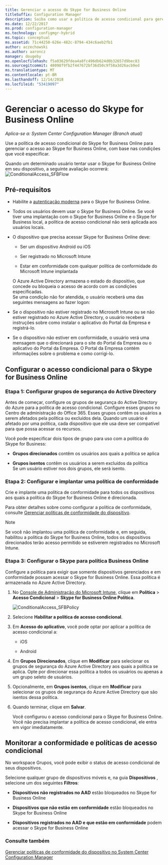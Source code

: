 ```yaml
---
title: Gerenciar o acesso do Skype for Business Online
titleSuffix: Configuration Manager
description: Saiba como usar a política de acesso condicional para gerenciar o acesso ao Skype for Business Online.
ms.date: 12/22/2017
ms.prod: configuration-manager
ms.technology: configmgr-hybrid
ms.topic: conceptual
ms.assetid: 71c44250-626e-482c-8794-434c6aeb2fb1
author: aczechowski
ms.author: aaroncz
manager: dougeby
ms.openlocfilehash: f5a03629fdea4a8fc496db624d0b32657d9bec83
ms.sourcegitcommit: 48098f9fb2f447672bf36d50c9f58a3d26acb9ed
ms.translationtype: MT
ms.contentlocale: pt-BR
ms.lasthandoff: 12/14/2018
ms.locfileid: "53419097"
---
```

# <a name="manage-skype-for-business-online-access"></a>Gerenciar o acesso do Skype for Business Online

*Aplica-se a: System Center Configuration Manager (Branch atual)*


Use a política de acesso condicional do Skype for Business Online para gerenciar o acesso ao Skype for Business Online, com base nas condições que você especificar.  


 Quando um determinado usuário tentar usar o Skype for Business Online em seu dispositivo, a seguinte avaliação ocorrerá:![ConditionalAccess&#95;SFBFlow](media/ConditionalAccess_SFBFlow.png)  

## <a name="prerequisites"></a>Pré-requisitos  

- Habilite a [autenticação moderna](https://aka.ms/SkypeModernAuth) para o Skype for Business Online.   

- Todos os usuários devem usar o Skype for Business Online. Se você tiver uma implantação com o Skype for Business Online e o Skype for Business local, a política de acesso condicional não será aplicada aos usuários locais.  

- O dispositivo que precisa acessar Skype for Business Online deve:  

  -   Ser um dispositivo Android ou iOS

  -   Ser registrado no Microsoft Intune

  -   Estar em conformidade com qualquer política de conformidade do Microsoft Intune implantada

  O Azure Active Directory armazena o estado do dispositivo, que concede ou bloqueia o acesso de acordo com as condições especificadas.  
  Se uma condição não for atendida, o usuário receberá uma das seguintes mensagens ao fazer logon:  

- Se o dispositivo não estiver registrado no Microsoft Intune ou se não estiver registrado no Azure Active Directory, o usuário receberá instruções sobre como instalar o aplicativo do Portal da Empresa e registrá-lo.  

- Se o dispositivo não estiver em conformidade, o usuário verá uma mensagem que o direcionará para o site do Portal da Empresa ou o aplicativo do Portal da Empresa. O Portal da Empresa contém informações sobre o problema e como corrigi-lo.  

## <a name="configure-conditional-access-for-skype-for-business-online"></a>Configurar o acesso condicional para o Skype for Business Online  

### <a name="step-1-configure-active-directory-security-groups"></a>Etapa 1: Configurar grupos de segurança do Active Directory  
 Antes de começar, configure os grupos de segurança do Active Directory do Azure para a política de acesso condicional. Configure esses grupos no Centro de administração do Office 365. Esses grupos contêm os usuários a serem afetados pela política ou excluídos dela. Quando um usuário é afetado por uma política, cada dispositivo que ele usa deve ser compatível para que possa acessar os recursos.  

 Você pode especificar dois tipos de grupo para uso com a política do Skype for Business:  

-   **Grupos direcionados** contêm os usuários aos quais a política se aplica  

-   **Grupos isentos** contêm os usuários a serem excluídos da política  
    Se um usuário estiver nos dois grupos, ele será isento.  

### <a name="step-2-configure-and-deploy-a-compliance-policy"></a>Etapa 2: Configurar e implantar uma política de conformidade  
 Crie e implante uma política de conformidade para todos os dispositivos aos quais a política do Skype for Business Online é direcionada.  

 Para obter detalhes sobre como configurar a política de conformidade, consulte [Gerenciar políticas de conformidade do dispositivo](../../protect/deploy-use/device-compliance-policies.md).  

> [!NOTE]  
>  Se você não implantou uma política de conformidade e, em seguida, habilitou a política do Skype for Business Online, todos os dispositivos direcionados terão acesso permitido se estiverem registrados no Microsoft Intune.  


### <a name="step-3-configure-the-skype-for-business-online-policy"></a>Etapa 3: Configurar o Skype para política Business Online  
 Configure a política para exigir que somente dispositivos gerenciados e em conformidade possam acessar o Skype for Business Online. Essa política é armazenada no Azure Active Directory.  

1. No [Console de Administração do Microsoft Intune](https://manage.microsoft.com), clique em **Política** > **Acesso Condicional** > **Skype for Business Online Política**.  

    ![ConditionalAccess&#95;SFBPolicy](media/ConditionalAccess_SFBPolicy.png)  

2. Selecione **Habilitar a política de acesso condicional**.  

3. Em **Acesso do aplicativo**, você pode optar por aplicar a política de acesso condicional a:  

   -   iOS  

   -   Android  

4. Em **Grupos Direcionados**, clique em **Modificar** para selecionar os grupos de segurança do Azure Active Directory aos quais a política se aplica. Opte por direcionar essa política a todos os usuários ou apenas a um grupo seleto de usuários.  

5. Opcionalmente, em **Grupos isentos**, clique em **Modificar** para selecionar os grupos de segurança do Azure Active Directory que são isentos dessa política.  

6. Quando terminar, clique em **Salvar**.  

   Você configurou o acesso condicional para o Skype for Business Online. Você não precisa implantar a política de acesso condicional, ele entra em vigor imediatamente.  

## <a name="monitor-the-compliance-and-conditional-access-policies"></a>Monitorar a conformidade e políticas de acesso condicional  
 No workspace Grupos, você pode exibir o status de acesso condicional de seus dispositivos.  

 Selecione qualquer grupo de dispositivos móveis e, na guia **Dispositivos** , selecione um dos seguintes **Filtros**:  

-   **Dispositivos não registrados no AAD** estão bloqueados no Skype for Business Online

-   **Dispositivos que não estão em conformidade** estão bloqueados no Skype for Business Online  

-   **Dispositivos registrados no AAD e que estão em conformidade** podem acessar o Skype for Business Online  

### <a name="see-also"></a>Consulte também  

 [Gerenciar políticas de conformidade do dispositivo no System Center Configuration Manager](../../protect/deploy-use/device-compliance-policies.md)
